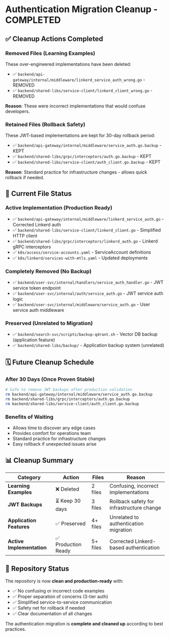 # Authentication Migration Cleanup - COMPLETED

## ✅ **Cleanup Actions Completed**

### **Removed Files (Learning Examples)**
These over-engineered implementations have been deleted:
- ✅ `backend/api-gateway/internal/middleware/linkerd_service_auth_wrong.go` - REMOVED
- ✅ `backend/shared-libs/service-client/linkerd_client_wrong.go` - REMOVED

**Reason**: These were incorrect implementations that would confuse developers.

### **Retained Files (Rollback Safety)**
These JWT-based implementations are kept for 30-day rollback period:
- ✅ `backend/api-gateway/internal/middleware/service_auth.go.backup` - KEPT
- ✅ `backend/shared-libs/grpc/interceptors/auth.go.backup` - KEPT  
- ✅ `backend/shared-libs/service-client/auth_client.go.backup` - KEPT

**Reason**: Standard practice for infrastructure changes - allows quick rollback if needed.

## 📁 **Current File Status**

### **Active Implementation (Production Ready)**
- ✅ `backend/api-gateway/internal/middleware/linkerd_service_auth.go` - Corrected Linkerd auth
- ✅ `backend/shared-libs/service-client/linkerd_client.go` - Simplified HTTP client
- ✅ `backend/shared-libs/grpc/interceptors/linkerd_auth.go` - Linkerd gRPC interceptors
- ✅ `k8s/access/service-accounts.yaml` - ServiceAccount definitions
- ✅ `k8s/linkerd/services-with-mtls.yaml` - Updated deployments

### **Completely Removed (No Backup)**
- ✅ `backend/user-svc/internal/handlers/service_auth_handler.go` - JWT service token endpoint
- ✅ `backend/user-svc/internal/auth/service_auth.go` - JWT service auth logic
- ✅ `backend/user-svc/internal/middleware/service_auth.go` - User service auth middleware

### **Preserved (Unrelated to Migration)**
- ✅ `backend/search-svc/scripts/backup-qdrant.sh` - Vector DB backup (application feature)
- ✅ `backend/shared-libs/backup/` - Application backup system (unrelated)

## 🗓️ **Future Cleanup Schedule**

### **After 30 Days (Once Proven Stable)**
```bash
# Safe to remove JWT backups after production validation
rm backend/api-gateway/internal/middleware/service_auth.go.backup
rm backend/shared-libs/grpc/interceptors/auth.go.backup  
rm backend/shared-libs/service-client/auth_client.go.backup
```

### **Benefits of Waiting**
- Allows time to discover any edge cases
- Provides comfort for operations team
- Standard practice for infrastructure changes
- Easy rollback if unexpected issues arise

## 📊 **Cleanup Summary**

| Category | Action | Files | Reason |
|----------|---------|-------|--------|
| **Learning Examples** | ❌ Deleted | 2 files | Confusing, incorrect implementations |
| **JWT Backups** | ⏳ Keep 30 days | 3 files | Rollback safety for infrastructure change |
| **Application Features** | ✅ Preserved | 4+ files | Unrelated to authentication migration |
| **Active Implementation** | ✅ Production Ready | 5+ files | Corrected Linkerd-based authentication |

## 🎯 **Repository Status**

The repository is now **clean and production-ready** with:
- ✅ No confusing or incorrect code examples
- ✅ Proper separation of concerns (3-tier auth)
- ✅ Simplified service-to-service communication  
- ✅ Safety net for rollback if needed
- ✅ Clear documentation of all changes

The authentication migration is **complete and cleaned up** according to best practices.